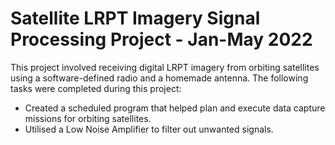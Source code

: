﻿# Satellite LRPT Imagery Signal Processing Project - Jan-May 2022

This project involved receiving digital LRPT imagery from orbiting satellites using a software-defined radio and a homemade antenna. The following tasks were completed during this project:

 - Created a scheduled program that helped plan and execute data capture missions for orbiting satellites.
 - Utilised a Low Noise Amplifier to filter out unwanted signals.